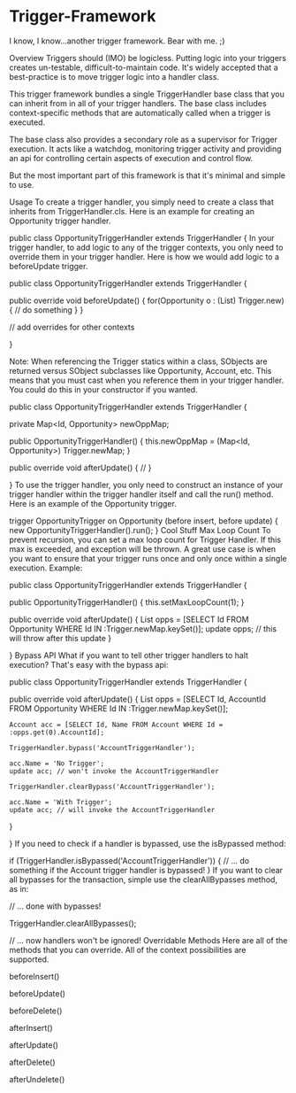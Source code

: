 # Trigger-Framework
I know, I know...another trigger framework. Bear with me. ;)

Overview
Triggers should (IMO) be logicless. Putting logic into your triggers creates un-testable, difficult-to-maintain code. It's widely accepted that a best-practice is to move trigger logic into a handler class.

This trigger framework bundles a single TriggerHandler base class that you can inherit from in all of your trigger handlers. The base class includes context-specific methods that are automatically called when a trigger is executed.

The base class also provides a secondary role as a supervisor for Trigger execution. It acts like a watchdog, monitoring trigger activity and providing an api for controlling certain aspects of execution and control flow.

But the most important part of this framework is that it's minimal and simple to use.



Usage
To create a trigger handler, you simply need to create a class that inherits from TriggerHandler.cls. Here is an example for creating an Opportunity trigger handler.

public class OpportunityTriggerHandler extends TriggerHandler {
In your trigger handler, to add logic to any of the trigger contexts, you only need to override them in your trigger handler. Here is how we would add logic to a beforeUpdate trigger.

public class OpportunityTriggerHandler extends TriggerHandler {
  
  public override void beforeUpdate() {
    for(Opportunity o : (List<Opportunity>) Trigger.new) {
      // do something
    }
  }

  // add overrides for other contexts

}

Note: When referencing the Trigger statics within a class, SObjects are returned versus SObject subclasses like Opportunity, Account, etc. This means that you must cast when you reference them in your trigger handler. You could do this in your constructor if you wanted.

public class OpportunityTriggerHandler extends TriggerHandler {

  private Map<Id, Opportunity> newOppMap;

  public OpportunityTriggerHandler() {
    this.newOppMap = (Map<Id, Opportunity>) Trigger.newMap;
  }
  
  public override void afterUpdate() {
    //
  }

}
To use the trigger handler, you only need to construct an instance of your trigger handler within the trigger handler itself and call the run() method. Here is an example of the Opportunity trigger.

trigger OpportunityTrigger on Opportunity (before insert, before update) {
  new OpportunityTriggerHandler().run();
}
Cool Stuff
Max Loop Count
To prevent recursion, you can set a max loop count for Trigger Handler. If this max is exceeded, and exception will be thrown. A great use case is when you want to ensure that your trigger runs once and only once within a single execution. Example:

public class OpportunityTriggerHandler extends TriggerHandler {

  public OpportunityTriggerHandler() {
    this.setMaxLoopCount(1);
  }
  
  public override void afterUpdate() {
    List<Opportunity> opps = [SELECT Id FROM Opportunity WHERE Id IN :Trigger.newMap.keySet()];
    update opps; // this will throw after this update
  }

}
Bypass API
What if you want to tell other trigger handlers to halt execution? That's easy with the bypass api:

public class OpportunityTriggerHandler extends TriggerHandler {
  
  public override void afterUpdate() {
    List<Opportunity> opps = [SELECT Id, AccountId FROM Opportunity WHERE Id IN :Trigger.newMap.keySet()];
    
    Account acc = [SELECT Id, Name FROM Account WHERE Id = :opps.get(0).AccountId];

    TriggerHandler.bypass('AccountTriggerHandler');

    acc.Name = 'No Trigger';
    update acc; // won't invoke the AccountTriggerHandler

    TriggerHandler.clearBypass('AccountTriggerHandler');

    acc.Name = 'With Trigger';
    update acc; // will invoke the AccountTriggerHandler

  }

}
If you need to check if a handler is bypassed, use the isBypassed method:

if (TriggerHandler.isBypassed('AccountTriggerHandler')) {
  // ... do something if the Account trigger handler is bypassed!
}
If you want to clear all bypasses for the transaction, simple use the clearAllBypasses method, as in:

// ... done with bypasses!

TriggerHandler.clearAllBypasses();

// ... now handlers won't be ignored!
Overridable Methods
Here are all of the methods that you can override. All of the context possibilities are supported.

beforeInsert()
  
beforeUpdate()
  
beforeDelete()
  
afterInsert()
  
afterUpdate()
  
afterDelete()
  
afterUndelete()
